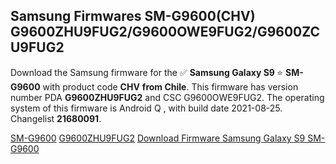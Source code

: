 <h2>Samsung Firmwares SM-G9600(CHV) G9600ZHU9FUG2/G9600OWE9FUG2/G9600ZCU9FUG2</h2>
Download the Samsung firmware for the ✅ <strong>Samsung Galaxy S9 </strong> ⭐ <strong>SM-G9600</strong> with product code <strong>CHV</strong> <strong> from Chile</strong>. This firmware has version number PDA <strong>G9600ZHU9FUG2</strong> and CSC G9600OWE9FUG2. The operating system of this firmware is Android Q , with build date 2021-08-25. Changelist <strong>21680091</strong>.


[SM-G9600](https://samfirm.shop/samsung/model/SM-G9600)
[G9600ZHU9FUG2](https://samfirm.shop/samsung/pda/G9600ZHU9FUG2)
[Download Firmware Samsung Galaxy S9 SM-G9600](https://samfirm.shop/samsung/firmware/452575)

